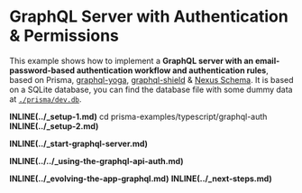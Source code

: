# GraphQL Server with Authentication & Permissions

This example shows how to implement a **GraphQL server with an email-password-based authentication workflow and authentication rules**, based on Prisma, [graphql-yoga](https://github.com/prisma/graphql-yoga), [graphql-shield](https://github.com/maticzav/graphql-shield) & [Nexus Schema](https://nxs.li/components/schema). It is based on a SQLite database, you can find the database file with some dummy data at [`./prisma/dev.db`](./prisma/dev.db).

**INLINE(../\_setup-1.md)**
cd prisma-examples/typescript/graphql-auth
**INLINE(../\_setup-2.md)**

**INLINE(../\_start-graphql-server.md)**

**INLINE(../../\_using-the-graphql-api-auth.md)**

**INLINE(../\_evolving-the-app-graphql.md)**
**INLINE(../\_next-steps.md)**
